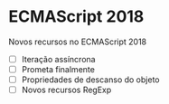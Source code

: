 # ECMAScript 2018

Novos recursos no ECMAScript 2018

- [ ] Iteração assíncrona
- [ ] Prometa finalmente
- [ ] Propriedades de descanso do objeto
- [ ] Novos recursos RegExp
